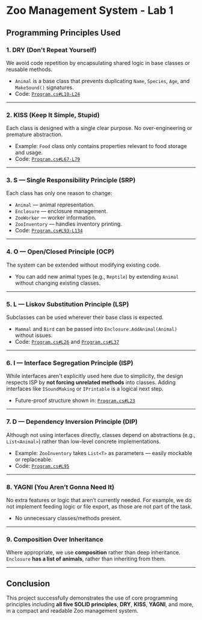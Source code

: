 # Zoo Management System - Lab 1
## Programming Principles Used

### 1. DRY (Don't Repeat Yourself)
We avoid code repetition by encapsulating shared logic in base classes or reusable methods.

- `Animal` is a base class that prevents duplicating `Name`, `Species`, `Age`, and `MakeSound()` signatures.
- Code: [`Program.cs#L10-L24`](./Program.cs#L10-L24)

---

### 2. KISS (Keep It Simple, Stupid)
Each class is designed with a single clear purpose. No over-engineering or premature abstraction.

- Example: `Food` class only contains properties relevant to food storage and usage.
- Code: [`Program.cs#L67-L79`](./Program.cs#L67-L79)

---

### 3. S — Single Responsibility Principle (SRP)
Each class has only one reason to change:

- `Animal` — animal representation.
- `Enclosure` — enclosure management.
- `ZooWorker` — worker information.
- `ZooInventory` — handles inventory printing.
- Code: [`Program.cs#L93-L134`](./Program.cs#L93-L134)

---

### 4. O — Open/Closed Principle (OCP)
The system can be extended without modifying existing code.

- You can add new animal types (e.g., `Reptile`) by extending `Animal` without changing existing classes.

---

### 5. L — Liskov Substitution Principle (LSP)
Subclasses can be used wherever their base class is expected.

- `Mammal` and `Bird` can be passed into `Enclosure.AddAnimal(Animal)` without issues.
- Code: [`Program.cs#L26`](./Program.cs#L26) and [`Program.cs#L37`](./Program.cs#L37)

---

### 6. I — Interface Segregation Principle (ISP)
While interfaces aren't explicitly used here due to simplicity, the design respects ISP by **not forcing unrelated methods** into classes. Adding interfaces like `ISoundMaking` or `IPrintable` is a logical next step.

- Future-proof structure shown in: [`Program.cs#L23`](./Program.cs#L23)

---

### 7. D — Dependency Inversion Principle (DIP)
Although not using interfaces directly, classes depend on abstractions (e.g., `List<Animal>`) rather than low-level concrete implementations.

- Example: `ZooInventory` takes `List<T>` as parameters — easily mockable or replaceable.
- Code: [`Program.cs#L95`](./Program.cs#L95)

---

### 8. YAGNI (You Aren’t Gonna Need It)
No extra features or logic that aren’t currently needed. For example, we do not implement feeding logic or file export, as those are not part of the task.

- No unnecessary classes/methods present.

---

### 9. Composition Over Inheritance
Where appropriate, we use **composition** rather than deep inheritance. `Enclosure` **has a list of animals**, rather than inheriting from them.

---

## Conclusion

This project successfully demonstrates the use of core programming principles including **all five SOLID principles**, **DRY**, **KISS**, **YAGNI**, and more, in a compact and readable Zoo management system.
